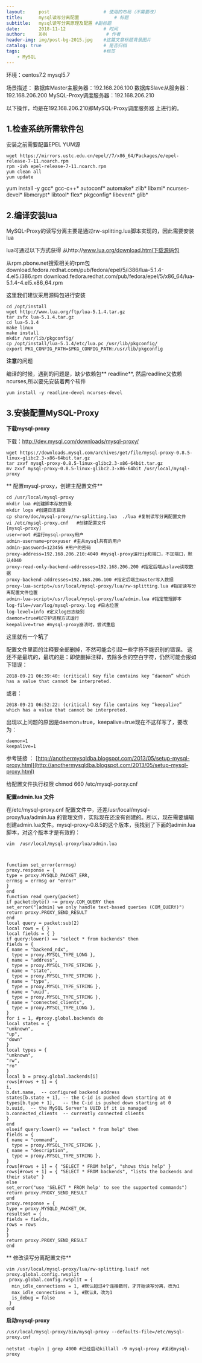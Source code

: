 ```yaml
---
layout:     post                    # 使用的布局（不需要改）
title:      mysql读写分离配置             # 标题 
subtitle:   mysql读写分离原理及配置 #副标题
date:       2018-11-12              # 时间
author:     XHN                      # 作者
header-img: img/post-bg-2015.jpg    #这篇文章标题背景图片
catalog: true                       # 是否归档
tags:                               #标签
    - MySQL
---
```





环境：centos7.2 mysql5.7

场景描述：
数据库Master主服务器：192.168.206.100
数据库Slave从服务器：192.168.206.200
MySQL-Proxy调度服务器：192.168.206.210

以下操作，均是在192.168.206.210即MySQL-Proxy调度服务器 上进行的。

## 1.检查系统所需软件包 ##
安装之前需要配置EPEL YUM源

    wget https://mirrors.ustc.edu.cn/epel//7/x86_64/Packages/e/epel-release-7-11.noarch.rpm
    rpm -ivh epel-release-7-11.noarch.rpm
    yum clean all
    yum update

yum install -y gcc* gcc-c++* autoconf* automake* zlib* libxml* ncurses-devel* libmcrypt* libtool* flex* pkgconfig* libevent* glib*

## 2.编译安装lua ##
MySQL-Proxy的读写分离主要是通过rw-splitting.lua脚本实现的，因此需要安装lua

lua可通过以下方式获得
从http://www.lua.org/download.html下载源码包

从rpm.pbone.net搜索相关的rpm包
download.fedora.redhat.com/pub/fedora/epel/5/i386/lua-5.1.4-4.el5.i386.rpm
download.fedora.redhat.com/pub/fedora/epel/5/x86_64/lua-5.1.4-4.el5.x86_64.rpm

这里我们建议采用源码包进行安装

    cd /opt/install
    wget http://www.lua.org/ftp/lua-5.1.4.tar.gz
    tar zvfx lua-5.1.4.tar.gz
    cd lua-5.1.4
    make linux
    make install
    mkdir /usr/lib/pkgconfig/
    cp /opt/install/lua-5.1.4/etc/lua.pc /usr/lib/pkgconfig/
    export PKG_CONFIG_PATH=$PKG_CONFIG_PATH:/usr/lib/pkgconfig

**注意**的问题

编译的时候，遇到的问题是，缺少依赖包** readline**, 然后readline又依赖ncurses,所以要先安装着两个软件

    yum install -y readline-devel ncurses-devel

## 3.安装配置MySQL-Proxy ##

**下载mysql-proxy**

下载：http://dev.mysql.com/downloads/mysql-proxy/ 

    wget https://downloads.mysql.com/archives/get/file/mysql-proxy-0.8.5-linux-glibc2.3-x86-64bit.tar.gz
    tar zxvf mysql-proxy-0.8.5-linux-glibc2.3-x86-64bit.tar.gz
    mv zxvf mysql-proxy-0.8.5-linux-glibc2.3-x86-64bit /usr/local/mysql-proxy

** 配置mysql-proxy，创建主配置文件**

    cd /usr/local/mysql-proxy
	mkdir lua #创建脚本存放目录
	mkdir logs #创建日志目录
    cp share/doc/mysql-proxy/rw-splitting.lua  ./lua #复制读写分离配置文件
    vi /etc/mysql-proxy.cnf   #创建配置文件
    [mysql-proxy]
    user=root #运行mysql-proxy用户
    admin-username=proxyuser #主从mysql共有的用户
    admin-password=123456 #用户的密码
    proxy-address=192.168.206.210:4040 #mysql-proxy运行ip和端口，不加端口，默认4040
    proxy-read-only-backend-addresses=192.168.206.200 #指定后端从slave读取数据
    proxy-backend-addresses=192.168.206.100 #指定后端主master写入数据
    proxy-lua-script=/usr/local/mysql-proxy/lua/rw-splitting.lua #指定读写分离配置文件位置
    admin-lua-script=/usr/local/mysql-proxy/lua/admin.lua #指定管理脚本
    log-file=/var/log/mysql-proxy.log #日志位置
    log-level=info #定义log日志级别
    daemon=true#以守护进程方式运行
    keepalive=true #mysql-proxy崩溃时，尝试重启


这里就有一个**坑**了

配置文件里面的注释要全部删掉，不然可能会引起一些字符不能识别的错误。
这还不是最坑的，最坑的是：即使删掉注释，去除多余的空白字符，仍然可能会报如下错误：

    2018-09-21 06:39:40: (critical) Key file contains key “daemon” which has a value that cannot be interpreted.

或者：

    2018-09-21 06:52:22: (critical) Key file contains key “keepalive” which has a value that cannot be interpreted.

出现以上问题的原因是daemon=true，keepalive=true现在不这样写了，要改为：

    daemon=1
    keepalive=1


参考链接 ： [http://anothermysqldba.blogspot.com/2013/05/setup-mysql-proxy.html](http://anothermysqldba.blogspot.com/2013/05/setup-mysql-proxy.html)

给配置文件执行权限 
chmod 660 /etc/mysql-porxy.cnf


**配置admin.lua 文件**

在/etc/mysql-proxy.cnf 配置文件中，还差/usr/local/mysql-proxy/lua/admin.lua  的管理文件，实际现在还没有创建的。所以，现在需要编辑创建admin.lua文件。mysql-proxy-0.8.5的这个版本，我找到了下面的admin.lua脚本，对这个版本才是有效的：

    vim  /usr/local/mysql-proxy/lua/admin.lua



    function set_error(errmsg)
    proxy.response = {
    type = proxy.MYSQLD_PACKET_ERR,
    errmsg = errmsg or "error"
    }
    end
    function read_query(packet)
    if packet:byte() ~= proxy.COM_QUERY then
    set_error("[admin] we only handle text-based queries (COM_QUERY)")
    return proxy.PROXY_SEND_RESULT
    end
    local query = packet:sub(2)
    local rows = { }
    local fields = { }
    if query:lower() == "select * from backends" then
    fields = {
    { name = "backend_ndx",
      type = proxy.MYSQL_TYPE_LONG },
    { name = "address",
      type = proxy.MYSQL_TYPE_STRING },
    { name = "state",
      type = proxy.MYSQL_TYPE_STRING },
    { name = "type",
      type = proxy.MYSQL_TYPE_STRING },
    { name = "uuid",
      type = proxy.MYSQL_TYPE_STRING },
    { name = "connected_clients",
      type = proxy.MYSQL_TYPE_LONG },
    }
    for i = 1, #proxy.global.backends do
    local states = {
    "unknown",
    "up",
    "down"
    }
    local types = {
    "unknown",
    "rw",
    "ro"
    }
    local b = proxy.global.backends[i]
    rows[#rows + 1] = {
    i,
    b.dst.name,  -- configured backend address
    states[b.state + 1], -- the C-id is pushed down starting at 0
    types[b.type + 1],   -- the C-id is pushed down starting at 0
    b.uuid,  -- the MySQL Server's UUID if it is managed
    b.connected_clients  -- currently connected clients
    }
    end
    elseif query:lower() == "select * from help" then
    fields = {
    { name = "command",
      type = proxy.MYSQL_TYPE_STRING },
    { name = "description",
      type = proxy.MYSQL_TYPE_STRING },
    }
    rows[#rows + 1] = { "SELECT * FROM help", "shows this help" }
    rows[#rows + 1] = { "SELECT * FROM backends", "lists the backends and their state" }
    else
    set_error("use 'SELECT * FROM help' to see the supported commands")
    return proxy.PROXY_SEND_RESULT
    end
    proxy.response = {
    type = proxy.MYSQLD_PACKET_OK,
    resultset = {
    fields = fields,
    rows = rows
    }
    }
    return proxy.PROXY_SEND_RESULT
    end
    


** 修改读写分离配置文件**

    vim /usr/local/mysql-proxy/lua/rw-splitting.luaif not proxy.global.config.rwsplit 
     proxy.global.config.rwsplit = {
      min_idle_connections = 1, #默认超过4个连接数时，才开始读写分离，改为1
      max_idle_connections = 1, #默认8，改为1
      is_debug = false
     }
    end


**启动mysql-proxy**

    /usr/local/mysql-proxy/bin/mysql-proxy --defaults-file=/etc/mysql-proxy.cnf
    
    netstat -tupln | grep 4000 #已经启动killall -9 mysql-proxy #关闭mysql-proxy
    
    
